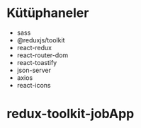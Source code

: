 # Kütüphaneler

- sass
- @reduxjs/toolkit
- react-redux
- react-router-dom
- react-toastify
- json-server
- axios
- react-icons
# redux-toolkit-jobApp
